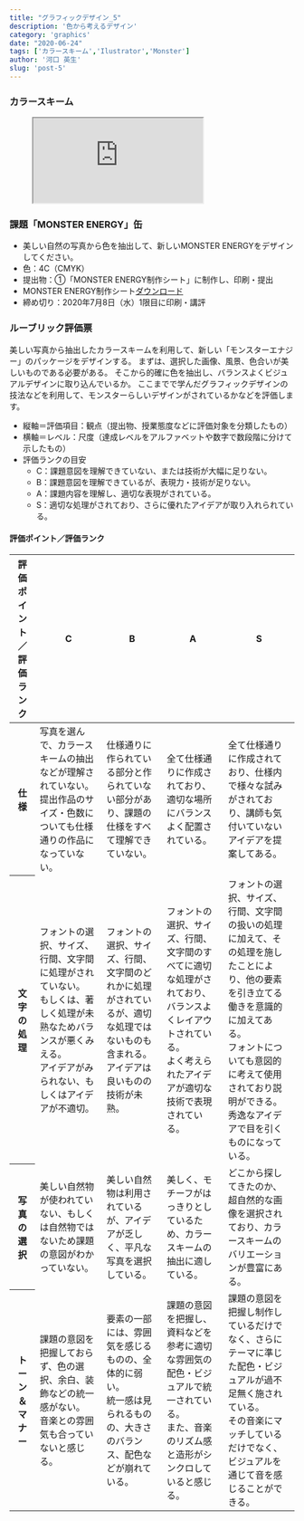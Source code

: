 ```yaml
---
title: "グラフィックデザイン_5"
description: '色から考えるデザイン'
category: 'graphics'
date: "2020-06-24"
tags: ['カラースキーム','Ilustrator','Monster']
author: '河口 英生'
slug: 'post-5'
---
```

<div class="post-section">
<h3 class="title is-5" >カラースキーム</h3>
<figure class="is-fullwidth slide">
  <iframe src="https://drive.google.com/file/d/1O2Vfbk-2PlLpSLI9ecn7Gc9mLq308HC3/preview"></iframe>
</figure>
</div>

<div class="post-section">
<h3 class="title is-5" >課題「MONSTER ENERGY」缶</h3>

+ 美しい自然の写真から色を抽出して、新しいMONSTER ENERGYをデザインしてください。
+ 色：4C（CMYK）
+ 提出物：①「MONSTER ENERGY制作シート」に制作し、印刷・提出
+ MONSTER ENERGY制作シート[ダウンロード](https://drive.google.com/file/d/1ytKkoJvrxvI96narKRiHA_d7TfmeeS7Q/view?usp=sharing)
+ 締め切り：2020年7月8日（水）1限目に印刷・講評

</div>

<div class="post-section">
<h3 class="title is-5">ルーブリック評価票</h3>

美しい写真から抽出したカラースキームを利用して、新しい「モンスターエナジー」のパッケージをデザインする。
まずは、選択した画像、風景、色合いが美しいものである必要がある。
そこから的確に色を抽出し、バランスよくビジュアルデザインに取り込んでいるか。
ここまでで学んだグラフィックデザインの技法などを利用して、モンスターらしいデザインがされているかなどを評価します。

+ 縦軸＝評価項目：観点（提出物、授業態度などに評価対象を分類したもの）
+ 横軸＝レベル：尺度（達成レベルをアルファベットや数字で数段階に分けて示したもの）
+ 評価ランクの目安
  + C：課題意図を理解できていない、または技術が大幅に足りない。
  + B：課題意図を理解できているが、表現力・技術が足りない。
  + A：課題内容を理解し、適切な表現がされている。
  + S：適切な処理がされており、さらに優れたアイデアが取り入れられている。

<h4 class="title is-6">評価ポイント／評価ランク</h4>
<table class="table is-bordered is-striped is-narrow is-fullwidth">
<thead class="table-top">
    <tr>
        <th>評価ポイント／評価ランク</th>
        <th>C</th>
        <th>B</th>
        <th>A</th>
        <th>S</th>
    </tr>
</thead>
<tbody>
    <tr>
        <th>仕様</th>
        <td>写真を選んで、カラースキームの抽出などが理解されていない。提出作品のサイズ・色数についても仕様通りの作品になっていない。</td>
        <td>仕様通りに作られている部分と作られていない部分があり、課題の仕様をすべて理解できていない。</td>
        <td>全て仕様通りに作成されており、適切な場所にバランスよく配置されている。</td>
        <td>全て仕様通りに作成されており、仕様内で様々な試みがされており、講師も気付いていないアイデアを提案してある。</td>
    </tr>
    <tr>
        <th>文字の処理</th>
        <td>フォントの選択、サイズ、行間、文字間に処理がされていない。<br>
        もしくは、著しく処理が未熟なためバランスが悪くみえる。<br>
        アイデアがみられない、もしくはアイデアが不適切。</td>
        <td>フォントの選択、サイズ、行間、文字間のどれかに処理がされているが、適切な処理ではないものも含まれる。<br>
        アイデアは良いものの技術が未熟。</td>
        <td>フォントの選択、サイズ、行間、文字間のすべてに適切な処理がされており、バランスよくレイアウトされている。<br>
        よく考えられたアイデアが適切な技術で表現されている。</td>
        <td>フォントの選択、サイズ、行間、文字間の扱いの処理に加えて、その処理を施したことにより、他の要素を引き立てる働きを意識的に加えてある。<br>
        フォントについても意図的に考えて使用されており説明ができる。<br>
        秀逸なアイデアで目を引くものになっている。</td>
    </tr>
    <tr>
        <th>写真の選択</th>
        <td>美しい自然物が使われていない、もしくは自然物ではないため課題の意図がわかっていない。</td>
        <td>美しい自然物は利用されているが、アイデアが乏しく、平凡な写真を選択している。</td>
        <td>美しく、モチーフがはっきりとしているため、カラースキームの抽出に適している。</td>
        <td>どこから探してきたのか、超自然的な画像を選択されており、カラースキームのバリエーションが豊富にある。</td>
    </tr>
    <tr>
        <th>トーン＆マナー</th>
        <td>課題の意図を把握しておらず、色の選択、余白、装飾などの統一感がない。<br>
        音楽との雰囲気も合っていないと感じる。</td>
        <td>要素の一部には、雰囲気を感じるものの、全体的に弱い。<br>
        統一感は見られるものの、大きさのバランス、配色などが崩れている。</td>
        <td>課題の意図を把握し、資料などを参考に適切な雰囲気の配色・ビジュアルで統一されている。<br>
        また、音楽のリズム感と造形がシンクロしていると感じる。</td>
        <td>課題の意図を把握し制作しているだけでなく、さらにテーマに準じた配色・ビジュアルが過不足無く施されている。<br>
        その音楽にマッチしているだけでなく、ビジュアルを通じて音を感じることができる。</td>
    </tr>
</tbody>
</table>
</div>